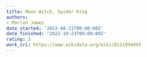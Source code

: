 ```yaml
---
title: Moon Witch, Spider King
authors:
- Marlon James
date_started: '2022-08-21T00:00:00Z'
date_finished: '2022-10-23T00:00:00Z'
rating: 3
work_iri: https://www.wikidata.org/wiki/Q111954893
---
```


